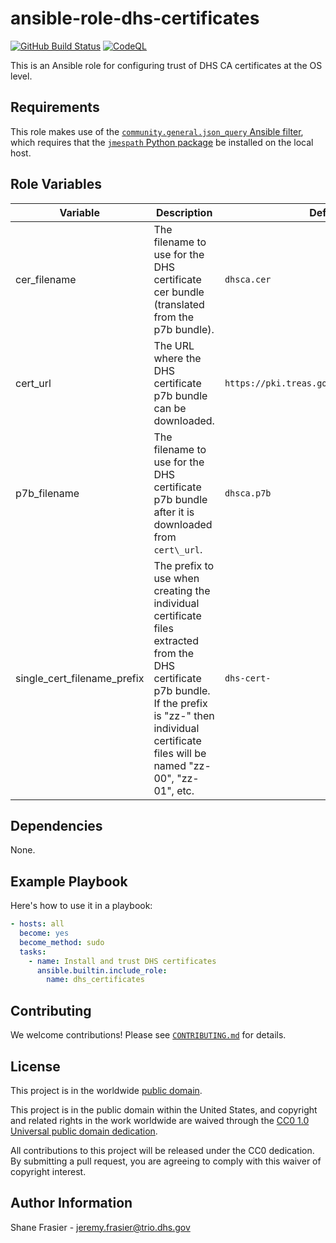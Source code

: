 # ansible-role-dhs-certificates #

[![GitHub Build Status](https://github.com/cisagov/ansible-role-dhs-certificates/workflows/build/badge.svg)](https://github.com/cisagov/ansible-role-dhs-certificates/actions)
[![CodeQL](https://github.com/cisagov/ansible-role-dhs-certificates/workflows/CodeQL/badge.svg)](https://github.com/cisagov/ansible-role-dhs-certificates/actions/workflows/codeql-analysis.yml)

This is an Ansible role for configuring trust of DHS CA certificates
at the OS level.

## Requirements ##

This role makes use of the [`community.general.json_query` Ansible
filter](https://docs.ansible.com/ansible/latest/user_guide/playbooks_filters.html#selecting-json-data-json-queries),
which requires that the [`jmespath` Python
package](https://pypi.org/project/jmespath/) be installed on the local
host.

## Role Variables ##

| Variable | Description | Default | Required |
|----------|-------------|---------|----------|
| cer\_filename | The filename to use for the DHS certificate cer bundle (translated from the p7b bundle). | `dhsca.cer` | No |
| cert\_url | The URL where the DHS certificate p7b bundle can be downloaded. | `https://pki.treas.gov/dhsca_fullpath.p7b` | No |
| p7b\_filename | The filename to use for the DHS certificate p7b bundle after it is downloaded from `cert\_url`. | `dhsca.p7b` | No |
| single\_cert\_filename\_prefix | The prefix to use when creating the individual certificate files extracted from the DHS certificate p7b bundle.  If the prefix is "zz-" then individual certificate files will be named "zz-00", "zz-01", etc. | `dhs-cert-` | No |

## Dependencies ##

None.

## Example Playbook ##

Here's how to use it in a playbook:

```yaml
- hosts: all
  become: yes
  become_method: sudo
  tasks:
    - name: Install and trust DHS certificates
      ansible.builtin.include_role:
        name: dhs_certificates
```

## Contributing ##

We welcome contributions!  Please see [`CONTRIBUTING.md`](CONTRIBUTING.md) for
details.

## License ##

This project is in the worldwide [public domain](LICENSE).

This project is in the public domain within the United States, and
copyright and related rights in the work worldwide are waived through
the [CC0 1.0 Universal public domain
dedication](https://creativecommons.org/publicdomain/zero/1.0/).

All contributions to this project will be released under the CC0
dedication. By submitting a pull request, you are agreeing to comply
with this waiver of copyright interest.

## Author Information ##

Shane Frasier - <jeremy.frasier@trio.dhs.gov>
